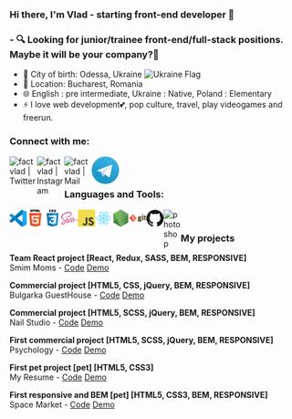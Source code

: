 ### Hi there, I'm Vlad - starting front-end developer 👋

### - 🔍 Looking for junior/trainee front-end/full-stack positions. Maybe it will be your company?🙏

- 📅 City of birth: Odessa, Ukraine <img  alt="Ukraine Flag" width="20px" height="15" src="https://cdn.icon-icons.com/icons2/1694/PNG/512/uaukraineflag_111966.png" />
- 📍 Location: Bucharest, Romania
- 🌐 English : pre intermediate, Ukraine : Native, Poland : Elementary 
- ⚡ I love web development💕, pop culture, travel, play videogames and freerun.

### Connect with me:

[<img align="left" alt="factvlad | Twitter" width="48px" src="https://img.icons8.com/fluent/48/000000/twitter.png" />][twitter]
[<img align="left" alt="factvlad | Instagram" width="48px" src="https://img.icons8.com/fluent/48/000000/instagram-new.png" />][instagram]
[<img align="left" alt="factvlad | Mail" width="48px" src="https://img.icons8.com/fluent/48/000000/important-mail.png" />][mail]
[<img align="left" alt="factvlad | Telegram" width="48px" src="https://raw.githubusercontent.com/github/explore/80688e429a7d4ef2fca1e82350fe8e3517d3494d/topics/telegram/telegram.png" />][telegram]

<br />
<br />

### Languages and Tools:

<img align="left" alt="Visual Studio Code" width="30px" src="https://raw.githubusercontent.com/github/explore/80688e429a7d4ef2fca1e82350fe8e3517d3494d/topics/visual-studio-code/visual-studio-code.png" />
<img align="left" alt="HTML5" width="30px" src="https://raw.githubusercontent.com/github/explore/80688e429a7d4ef2fca1e82350fe8e3517d3494d/topics/html/html.png" />
<img align="left" alt="CSS3" width="30px" src="https://raw.githubusercontent.com/github/explore/80688e429a7d4ef2fca1e82350fe8e3517d3494d/topics/css/css.png" />
<img align="left" alt="Sass" width="30px" src="https://raw.githubusercontent.com/github/explore/80688e429a7d4ef2fca1e82350fe8e3517d3494d/topics/sass/sass.png" />
<img align="left" alt="JavaScript" width="30px" src="https://raw.githubusercontent.com/github/explore/80688e429a7d4ef2fca1e82350fe8e3517d3494d/topics/javascript/javascript.png" />
<img align="left" alt="React" width="30px" src="https://raw.githubusercontent.com/github/explore/80688e429a7d4ef2fca1e82350fe8e3517d3494d/topics/react/react.png" />
<img align="left" alt="Node.js" width="30px" src="https://raw.githubusercontent.com/github/explore/80688e429a7d4ef2fca1e82350fe8e3517d3494d/topics/nodejs/nodejs.png" />
<img align="left" alt="Git" width="30px" src="https://raw.githubusercontent.com/github/explore/80688e429a7d4ef2fca1e82350fe8e3517d3494d/topics/git/git.png" />
<img align="left" alt="GitHub" width="30px" src="https://raw.githubusercontent.com/github/explore/78df643247d429f6cc873026c0622819ad797942/topics/github/github.png" />
<img align="left" alt="photoshop" width="30px" src="https://img.icons8.com/color/48/000000/adobe-photoshop.png" />

<br>

### My projects

**Team React project [React, Redux, SASS, BEM, RESPONSIVE]**<br />
Smim Moms - [Code](https://github.com/factvlad/slim-moms)
[Demo](https://slim-moms-leonidnf.netlify.app/)<br />

**Commercial project [HTML5, CSS, jQuery, BEM, RESPONSIVE]**<br />
Bulgarka GuestHouse - [Code](https://github.com/factvlad/Bulgarka)
[Demo](https://bulgarkaguesthouse.site/)<br />

**Commercial project [HTML5, SCSS, jQuery, BEM, RESPONSIVE]**<br />
Nail Studio - [Code](https://github.com/factvlad/Nail-studio)
[Demo](https://nailstudio.pp.ua/)<br />

**First commercial project [HTML5, SCSS, jQuery, BEM, RESPONSIVE]**<br />
Psychology - [Code](https://github.com/factvlad/Psychology)
[Demo](http://krizhanovska.pp.ua/)<br />

**First pet project [pet] [HTML5, CSS3]**<br />
My Resume - [Code](https://github.com/factvlad/Summary)
[Demo](https://verb.pp.ua/)<br />

**First responsive and BEM [pet] [HTML5, CSS3, BEM, RESPONSIVE]**<br />
Space Market - [Code](https://github.com/factvlad/Space)
[Demo](https://factvlad.github.io/Space/)<br />

[mail]: mailto:vladiverbitsky@gmail.com
[twitter]: https://twitter.com/vladverbitsky/
[instagram]: https://www.instagram.com/vladi_verb/
[telegram]: https://t.me/vlad_verb/
[github repository]: https://github.com/factvlad/
